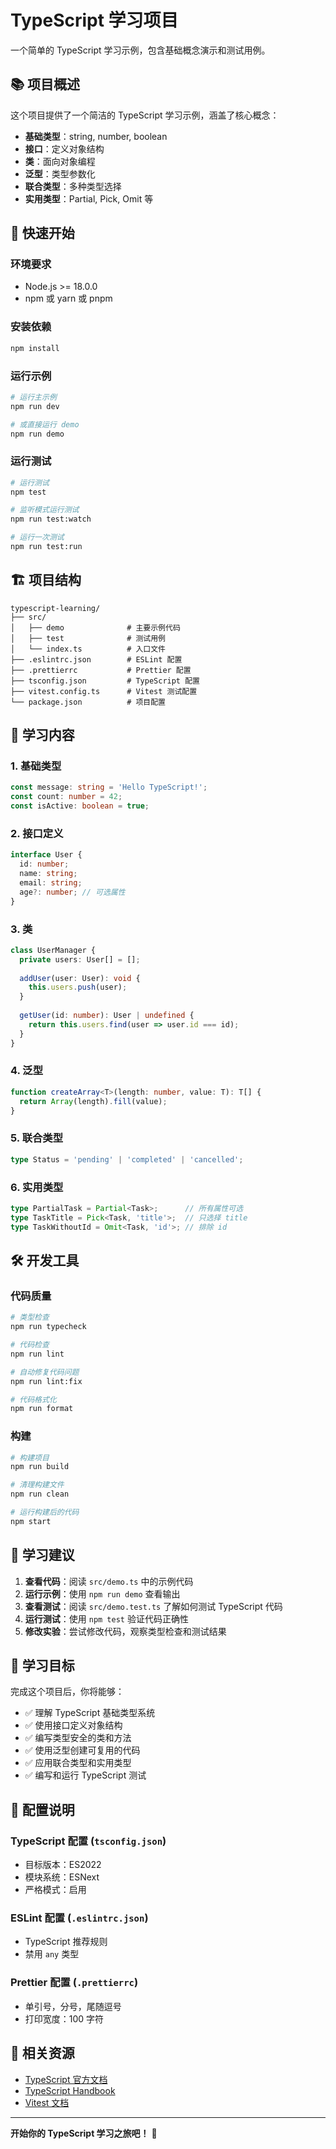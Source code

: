 # TypeScript 学习项目

一个简单的 TypeScript 学习示例，包含基础概念演示和测试用例。

## 📚 项目概述

这个项目提供了一个简洁的 TypeScript 学习示例，涵盖了核心概念：

- **基础类型**：string, number, boolean
- **接口**：定义对象结构
- **类**：面向对象编程
- **泛型**：类型参数化
- **联合类型**：多种类型选择
- **实用类型**：Partial, Pick, Omit 等

## 🚀 快速开始

### 环境要求

- Node.js >= 18.0.0
- npm 或 yarn 或 pnpm

### 安装依赖

```bash
npm install
```

### 运行示例

```bash
# 运行主示例
npm run dev

# 或直接运行 demo
npm run demo
```

### 运行测试

```bash
# 运行测试
npm test

# 监听模式运行测试
npm run test:watch

# 运行一次测试
npm run test:run
```

## 🏗️ 项目结构

```
typescript-learning/
├── src/
│   ├── demo              # 主要示例代码
│   ├── test              # 测试用例
│   └── index.ts          # 入口文件
├── .eslintrc.json        # ESLint 配置
├── .prettierrc           # Prettier 配置
├── tsconfig.json         # TypeScript 配置
├── vitest.config.ts      # Vitest 测试配置
└── package.json          # 项目配置
```

## 📖 学习内容

### 1. 基础类型

```typescript
const message: string = 'Hello TypeScript!';
const count: number = 42;
const isActive: boolean = true;
```

### 2. 接口定义

```typescript
interface User {
  id: number;
  name: string;
  email: string;
  age?: number; // 可选属性
}
```

### 3. 类

```typescript
class UserManager {
  private users: User[] = [];
  
  addUser(user: User): void {
    this.users.push(user);
  }
  
  getUser(id: number): User | undefined {
    return this.users.find(user => user.id === id);
  }
}
```

### 4. 泛型

```typescript
function createArray<T>(length: number, value: T): T[] {
  return Array(length).fill(value);
}
```

### 5. 联合类型

```typescript
type Status = 'pending' | 'completed' | 'cancelled';
```

### 6. 实用类型

```typescript
type PartialTask = Partial<Task>;      // 所有属性可选
type TaskTitle = Pick<Task, 'title'>;  // 只选择 title
type TaskWithoutId = Omit<Task, 'id'>; // 排除 id
```

## 🛠️ 开发工具

### 代码质量

```bash
# 类型检查
npm run typecheck

# 代码检查
npm run lint

# 自动修复代码问题
npm run lint:fix

# 代码格式化
npm run format
```

### 构建

```bash
# 构建项目
npm run build

# 清理构建文件
npm run clean

# 运行构建后的代码
npm start
```

## 📝 学习建议

1. **查看代码**：阅读 `src/demo.ts` 中的示例代码
2. **运行示例**：使用 `npm run demo` 查看输出
3. **查看测试**：阅读 `src/demo.test.ts` 了解如何测试 TypeScript 代码
4. **运行测试**：使用 `npm test` 验证代码正确性
5. **修改实验**：尝试修改代码，观察类型检查和测试结果

## 🎯 学习目标

完成这个项目后，你将能够：

- ✅ 理解 TypeScript 基础类型系统
- ✅ 使用接口定义对象结构
- ✅ 编写类型安全的类和方法
- ✅ 使用泛型创建可复用的代码
- ✅ 应用联合类型和实用类型
- ✅ 编写和运行 TypeScript 测试

## 🔧 配置说明

### TypeScript 配置 (`tsconfig.json`)

- 目标版本：ES2022
- 模块系统：ESNext
- 严格模式：启用

### ESLint 配置 (`.eslintrc.json`)

- TypeScript 推荐规则
- 禁用 `any` 类型

### Prettier 配置 (`.prettierrc`)

- 单引号，分号，尾随逗号
- 打印宽度：100 字符

## 🔗 相关资源

- [TypeScript 官方文档](https://www.typescriptlang.org/docs/)
- [TypeScript Handbook](https://www.typescriptlang.org/docs/handbook/intro.html)
- [Vitest 文档](https://vitest.dev/)

---

**开始你的 TypeScript 学习之旅吧！** 🚀

